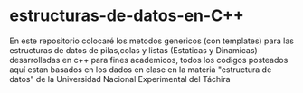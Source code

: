 # estructuras-de-datos-en-C++
En este repositorio colocaré los metodos genericos (con templates) para las estructuras de datos de pilas,colas y listas (Estaticas y Dinamicas)
desarrolladas en c++ para fines academicos, todos los codigos posteados aquí estan basados en los dados en clase en la materia "estructura de datos" 
de la Universidad Nacional Experimental del Táchira
